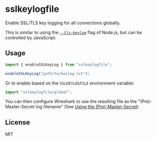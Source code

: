 # sslkeylogfile
Enable SSL/TLS key logging for all connections globally.

This is similar to using the
[`--tls-keylog`](https://nodejs.org/docs/latest-v20.x/api/cli.html#--tls-keylogfile) flag of
Node.js, but can be controlled by JavaScript.

## Usage
```ts
import { enableSSLKeyLog } from "sslkeylogfile";

enableSSLKeyLog("path/to/keylog.txt");
```

Or to enable based on the `SSLKEYLOGFILE` environment variable:
```ts
import "sslkeylogfile/global";
```

You can then configure Wireshark to use the resulting file as the "(Pre)-Master-Secret log filename" (See [Using the (Pre)-Master-Secret](https://wiki.wireshark.org/TLS#using-the-pre-master-secret)).

## License
MIT
